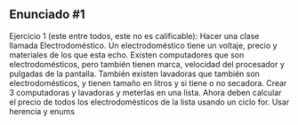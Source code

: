 ## Enunciado \#1

Ejercicio 1 (este entre todos, este no es calificable): Hacer una clase llamada Electrodoméstico. Un electrodoméstico tiene un voltaje, precio y materiales de los que esta echo. Existen computadores que son electrodomésticos, pero también tienen marca, velocidad del procesador y pulgadas de la pantalla. También existen lavadoras que también son electrodomésticos, y tienen tamaño en litros y si tiene o no secadora. Crear 3 computadoras y lavadoras y meterlas en una lista. Ahora deben calcular el precio de todos los electrodomésticos de la lista usando un ciclo for. Usar herencia y enums
